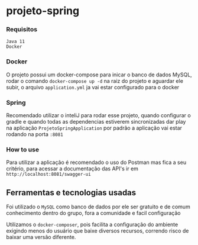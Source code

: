 # projeto-spring

### Requisitos
    Java 11
    Docker

### Docker
O projeto possui um docker-compose para inicar o banco de dados MySQL, rodar o comando ``docker-compose up -d`` na raiz do projeto e aguardar ele subir, o arquivo ``application.yml`` ja vai estar configurado para o docker

### Spring
Recomendado utilizar o inteliJ para rodar esse projeto, quando configurar o gradle e quando todas as dependencias estiverem sincronizadas dar play na aplicação  ``ProjetoSpringApplication`` por padrão a aplicação vai estar rodando na porta ``:8081``

### How to use
Para utilizar a aplicação é recomendado o uso do Postman mas fica a seu critério, para acessar a documentação das API's ir em ``http://localhost:8081/swagger-ui``

## Ferramentas e tecnologias usadas
Foi utilizado o ``MySQL`` como banco de dados por ele ser gratuito e de comum conhecimento dentro do grupo, fora a comunidade e facil configuração

Utilizamos o ``docker-composer``, pois facilita a configuração do ambiente exigindo menos do usuário que baixe diversos recursos, correndo risco de baixar uma versão diferente. 

